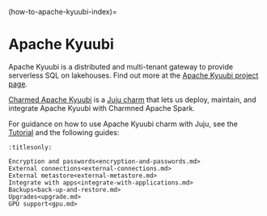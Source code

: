 (how-to-apache-kyuubi-index)=
# Apache Kyuubi

Apache Kyuubi is a distributed and multi-tenant gateway
to provide serverless SQL on lakehouses.
Find out more at the [Apache Kyuubi project page](https://kyuubi.apache.org/).

[Charmed Apache Kyuubi](https://charmhub.io/kyuubi-k8s) is a
[Juju charm](https://documentation.ubuntu.com/juju/3.6/reference/charm/)
that lets us deploy, maintain, and integrate Apache Kyuubi with Charmned Apache Spark.

For guidance on how to use Apache Kyuubi charm with Juju,
see the [Tutorial](tutorial-6-apache-kyuubi) and the following guides:

```{toctree}
:titlesonly:

Encryption and passwords<encryption-and-passwords.md>
External connections<external-connections.md>
External metastore<external-metastore.md>
Integrate with apps<integrate-with-applications.md>
Backups<back-up-and-restore.md>
Upgrades<upgrade.md>
GPU support<gpu.md>
```
